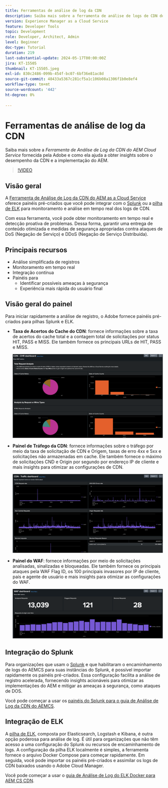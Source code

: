 ```yaml
---
title: Ferramentas de análise de log da CDN
description: Saiba mais sobre a ferramenta de análise de logs de CDN do AEM Cloud Service fornecida pela Adobe e como ela ajuda a obter insights sobre o desempenho da CDN e a implementação do AEM.
version: Experience Manager as a Cloud Service
feature: Developer Tools
topic: Development
role: Developer, Architect, Admin
level: Beginner
doc-type: Tutorial
duration: 219
last-substantial-update: 2024-05-17T00:00:00Z
jira: KT-15505
thumbnail: KT-15505.jpeg
exl-id: 830c2486-099b-454f-bc07-6bf36e81ac8d
source-git-commit: 48433a5367c281cf5a1c106b08a1306f1b0e8ef4
workflow-type: tm+mt
source-wordcount: '442'
ht-degree: 0%

---
```


# Ferramentas de análise de log da CDN

Saiba mais sobre a _Ferramenta de Análise de Log da CDN do AEM Cloud Service_ fornecida pela Adobe e como ela ajuda a obter insights sobre o desempenho da CDN e a implementação do AEM.
 
>[!VIDEO](https://video.tv.adobe.com/v/3429177?quality=12&learn=on)

## Visão geral

A [Ferramenta de Análise de Log da CDN do AEM as a Cloud Service](https://github.com/adobe/AEMCS-CDN-Log-Analysis-Tooling) oferece painéis pré-criados que você pode integrar com o [Splunk](https://www.splunk.com/en_us/products/observability-cloud.html) ou a [pilha de ELK](https://www.elastic.co/elastic-stack) para monitoramento e análise em tempo real dos logs de CDN.

Com essa ferramenta, você pode obter monitoramento em tempo real e detecção proativa de problemas. Dessa forma, garantir uma entrega de conteúdo otimizada e medidas de segurança apropriadas contra ataques de DoS (Negação de Serviço) e DDoS (Negação de Serviço Distribuída).

## Principais recursos

- Análise simplificada de registros
- Monitoramento em tempo real
- Integração contínua
- Painéis para
   - Identificar possíveis ameaças à segurança
   - Experiência mais rápida do usuário final

## Visão geral do painel

Para iniciar rapidamente a análise de registro, o Adobe fornece painéis pré-criados para pilhas Splunk e ELK.

- **Taxa de Acertos do Cache do CDN**: fornece informações sobre a taxa de acertos do cache total e a contagem total de solicitações por status HIT, PASS e MISS. Ele também fornece os principais URLs de HIT, PASS e MISS.

  ![Taxa de acertos do cache do CDN](assets/CHR-dashboard.png)

- **Painel de Tráfego da CDN**: fornece informações sobre o tráfego por meio da taxa de solicitação de CDN e Origem, taxas de erro 4xx e 5xx e solicitações não armazenadas em cache. Ele também fornece o máximo de solicitações CND e Origin por segundo por endereço IP de cliente e mais insights para otimizar as configurações de CDN.

  ![Painel de Tráfego da CDN](assets/Traffic-dashboard.png)

- **Painel do WAF**: fornece informações por meio de solicitações analisadas, sinalizadas e bloqueadas. Ele também fornece os principais ataques pela WAF Flag ID, os 100 principais invasores por IP de cliente, país e agente de usuário e mais insights para otimizar as configurações do WAF.

  ![Painel do WAF](assets/WAF-Dashboard.png)

## Integração do Splunk

Para organizações que usam o [Splunk](https://www.splunk.com/en_us/products/observability-cloud.html) e que habilitaram o encaminhamento de logs do AEMCS para suas instâncias do Splunk, é possível importar rapidamente os painéis pré-criados. Essa configuração facilita a análise de registro acelerada, fornecendo insights acionáveis para otimizar as implementações do AEM e mitigar as ameaças à segurança, como ataques de DOS.

Você pode começar a usar os [painéis do Splunk para o guia de Análise de Log da CDN do AEMCS](https://github.com/adobe/AEMCS-CDN-Log-Analysis-Tooling/blob/main/Splunk/README.md#splunk-dashboards-for-aemcs-cdn-log-analysis).


## Integração de ELK

A [pilha de ELK](https://www.elastic.co/elastic-stack), composta por Elasticsearch, Logstash e Kibana, é outra opção poderosa para análise de log. É útil para organizações que não têm acesso a uma configuração do Splunk ou recursos de encaminhamento de logs. A configuração da pilha ELK localmente é simples, a ferramenta fornece o arquivo Docker Compose para começar rapidamente. Em seguida, você pode importar os painéis pré-criados e assimilar os logs de CDN baixados usando o Adobe Cloud Manager.

Você pode começar a usar o [guia de Análise de Log do ELK Docker para AEM CS CDN](https://github.com/adobe/AEMCS-CDN-Log-Analysis-Tooling/blob/main/ELK/README.md#elk-docker-container-for-aemcs-cdn-log-analysis).

